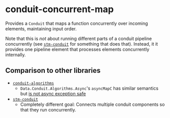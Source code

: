 conduit-concurrent-map
======================

Provides a `Conduit` that maps a function concurrently over incoming elements, maintaining input order.

Note that this is _not_ about running different parts of a conduit pipeline concurrently (see [`stm-conduit`](http://hackage.haskell.org/package/stm-conduit-4.0.0) for something that does that).
Instead, it it provides one pipeline element that processes elements concurrently internally.

## Comparison to other libraries

* [`conduit-algorithms`](https://hackage.haskell.org/package/conduit-algorithms)
  * `Data.Conduit.Algorithms.Async`'s `asyncMapC` has similar semantics but [is not async exception safe](https://github.com/luispedro/conduit-algorithms/issues/9)
* [`stm-conduit`](http://hackage.haskell.org/package/stm-conduit)
  * Completely different goal: Connects multiple conduit components so that they run concurrently.

